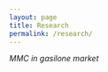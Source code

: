 ```yaml
---
layout: page
title: Research
permalink: /research/
---
```


<b><Working paper></b>

<em> MMC in gasilone market</em>
